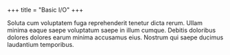 +++
title = "Basic I/O"
+++

Soluta cum voluptatem fuga reprehenderit tenetur dicta rerum. Ullam minima eaque saepe voluptatum saepe in illum cumque. Debitis doloribus dolores dolores earum minima accusamus eius. Nostrum qui saepe ducimus laudantium temporibus.

